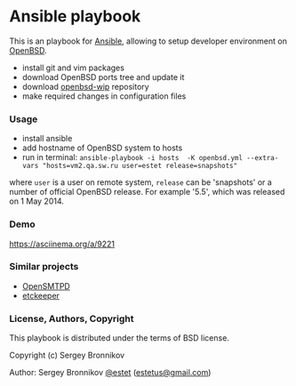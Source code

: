 Ansible playbook
================

This is an playbook for [Ansible](http://www.ansible.com),
allowing to setup developer environment on [OpenBSD](http://www.openbsd.org/).

* install git and vim packages
* download OpenBSD ports tree and update it
* download [openbsd-wip](https://github.com/jasperla/openbsd-wip) repository
* make required changes in configuration files

### Usage

* install ansible
* add hostname of OpenBSD system to hosts
* run in terminal:
 ``ansible-playbook -i hosts  -K openbsd.yml --extra-vars "hosts=vm2.qa.sw.ru user=estet release=snapshots"``

where ``user`` is a user on remote system, ``release`` can be 'snapshots' or a number of official OpenBSD release.
For example '5.5', which was released on 1 May 2014.

### Demo

https://asciinema.org/a/9221

### Similar projects

* [OpenSMTPD](https://github.com/cw-ansible/cw.opensmtpd)
* [etckeeper](https://github.com/cw-ansible/cw.etckeeper)

### License, Authors, Copyright

This playbook is distributed under the terms of BSD license.

Copyright (c) Sergey Bronnikov

Author: Sergey Bronnikov [@estet](https://twitter.com/estet) (estetus@gmail.com)
